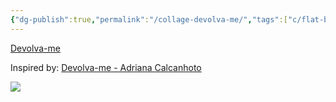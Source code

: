 ```yaml
---
{"dg-publish":true,"permalink":"/collage-devolva-me/","tags":["c/flat-background","c/white","c/envelope","c/plant","c/woman","c/bw","c/Adriana-Calcanhoto"],"created":"2024-01-08T09:34:51.924-05:00","updated":"2024-01-08T09:42:06.608-05:00"}
---
```



[Devolva-me](https://www.instagram.com/p/Cgp_XBFu-Th/)

Inspired by: [Devolva-me - Adriana Calcanhoto](https://youtu.be/k3l_A6J2Mk4?si=E_kJ_998w_xO8Zi4)

![](https://youtu.be/k3l_A6J2Mk4?si=E_kJ_998w_xO8Zi4)
